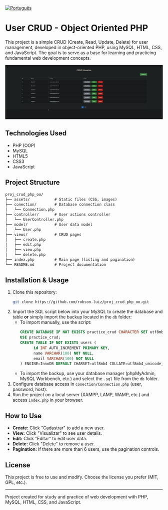 <a href="README.md" title="Versão em Português"><img src="https://cdn.jsdelivr.net/gh/hjnilsson/country-flags/svg/br.svg" alt="Português" width="24" style="vertical-align:middle;margin-right:8px;"></a>
# User CRUD - Object Oriented PHP

This project is a simple CRUD (Create, Read, Update, Delete) for user management, developed in object-oriented PHP, using MySQL, HTML, CSS, and JavaScript. The goal is to serve as a base for learning and practicing fundamental web development concepts.

![CRUD Screen Example](images/proj_crud_php_oo.png)

## Technologies Used
- PHP (OOP)
- MySQL
- HTML5
- CSS3
- JavaScript

## Project Structure
```
proj_crud_php_oo/
├── assets/           # Static files (CSS, images)
├── conection/        # Database connection class
│   └── Connection.php
├── controller/       # User actions controller
│   └── UserController.php
├── model/            # User data model
│   └── User.php
├── views/            # CRUD pages
│   ├── create.php
│   ├── edit.php
│   ├── view.php
│   └── delete.php
├── index.php         # Main page (listing and pagination)
└── README.md         # Project documentation
```

## Installation & Usage
1. Clone this repository:
   ```bash
   git clone https://github.com/robson-luiz/proj_crud_php_oo.git
   ```
2. Import the SQL script below into your MySQL to create the database and table **or** simply import the backup located in the `db` folder:
    - To import manually, use the script:
       ```sql
       CREATE DATABASE IF NOT EXISTS practice_crud CHARACTER SET utf8mb4 COLLATE utf8mb4_unicode_ci;
       USE practice_crud;
       CREATE TABLE IF NOT EXISTS users (
             id INT AUTO_INCREMENT PRIMARY KEY,
             name VARCHAR(100) NOT NULL,
             email VARCHAR(100) NOT NULL
       ) ENGINE=InnoDB DEFAULT CHARSET=utf8mb4 COLLATE=utf8mb4_unicode_ci;
       ```
    - To import the backup, use your database manager (phpMyAdmin, MySQL Workbench, etc.) and select the `.sql` file from the `db` folder.
3. Configure database access in `conection/Connection.php` (user, password, host).
4. Run the project on a local server (XAMPP, LAMP, WAMP, etc.) and access `index.php` in your browser.

## How to Use
- **Create:** Click "Cadastrar" to add a new user.
- **View:** Click "Visualizar" to see user details.
- **Edit:** Click "Editar" to edit user data.
- **Delete:** Click "Delete" to remove a user.
- **Pagination:** If there are more than 6 users, use the pagination controls.

## License
This project is free to use and modify. Choose the license you prefer (MIT, GPL, etc.).

---
Project created for study and practice of web development with PHP, MySQL, HTML, CSS, and JavaScript.
